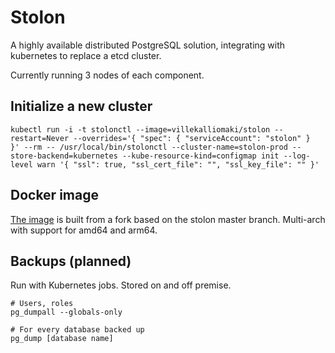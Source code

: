 # Stolon

A highly available distributed PostgreSQL solution, integrating with kubernetes to replace a etcd cluster.

Currently running 3 nodes of each component.

## Initialize a new cluster

```
kubectl run -i -t stolonctl --image=villekalliomaki/stolon --restart=Never --overrides='{ "spec": { "serviceAccount": "stolon" }  }' --rm -- /usr/local/bin/stolonctl --cluster-name=stolon-prod --store-backend=kubernetes --kube-resource-kind=configmap init --log-level warn '{ "ssl": true, "ssl_cert_file": "", "ssl_key_file": "" }'
```

## Docker image

[The image](https://hub.docker.com/r/villekalliomaki/stolon/) is built from a fork based on the stolon master branch. Multi-arch with support for amd64 and arm64.

## Backups (planned)

Run with Kubernetes jobs. Stored on and off premise.

```
# Users, roles
pg_dumpall --globals-only

# For every database backed up
pg_dump [database name]
```